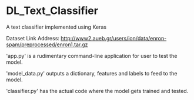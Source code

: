 # DL_Text_Classifier
A text classifier implemented using Keras

Dataset Link Address: http://www2.aueb.gr/users/ion/data/enron-spam/preprocessed/enron1.tar.gz

'app.py' is a rudimentary command-line application for user to test the model.

'model_data.py' outputs a dictionary, features and labels to feed to the model.

'classifier.py' has the actual code where the model gets trained and tested.
